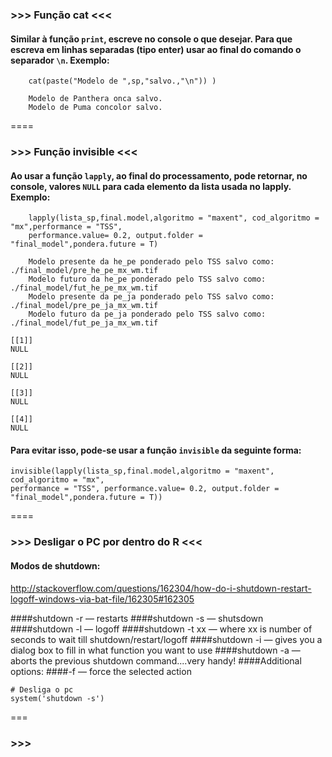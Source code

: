 ### >>> Função cat <<<
#### Similar à função `print`, escreve no console o que desejar. Para que escreva em linhas separadas (tipo enter) usar ao final do comando o separador **`\n`**. Exemplo:

````{r}
    cat(paste("Modelo de ",sp,"salvo.,"\n")) )

    Modelo de Panthera onca salvo.
    Modelo de Puma concolor salvo.
````

====

### >>> Função invisible <<<
#### Ao usar a função `lapply`, ao final do processamento, pode retornar, no console, valores `NULL` para cada elemento da lista usada no lapply. Exemplo:
````{r}
    lapply(lista_sp,final.model,algoritmo = "maxent", cod_algoritmo = "mx",performance = "TSS", 
    performance.value= 0.2, output.folder = "final_model",pondera.future = T)
 
    Modelo presente da he_pe ponderado pelo TSS salvo como: ./final_model/pre_he_pe_mx_wm.tif
    Modelo futuro da he_pe ponderado pelo TSS salvo como: ./final_model/fut_he_pe_mx_wm.tif
    Modelo presente da pe_ja ponderado pelo TSS salvo como: ./final_model/pre_pe_ja_mx_wm.tif
    Modelo futuro da pe_ja ponderado pelo TSS salvo como: ./final_model/fut_pe_ja_mx_wm.tif

[[1]]
NULL

[[2]]
NULL

[[3]]
NULL

[[4]]
NULL
````

#### Para evitar isso, pode-se usar a função `invisible` da seguinte forma:
````{r}
invisible(lapply(lista_sp,final.model,algoritmo = "maxent", cod_algoritmo = "mx",
performance = "TSS", performance.value= 0.2, output.folder = "final_model",pondera.future = T))
````

====

### >>> Desligar o PC por dentro do R <<<

#### Modos de shutdown:
http://stackoverflow.com/questions/162304/how-do-i-shutdown-restart-logoff-windows-via-bat-file/162305#162305

####shutdown -r — restarts
####shutdown -s — shutsdown
####shutdown -l — logoff
####shutdown -t xx — where xx is number of seconds to wait till shutdown/restart/logoff
####shutdown -i — gives you a dialog box to fill in what function you want to use
####shutdown -a — aborts the previous shutdown command....very handy!
####Additional options:
####-f — force the selected action

```{r}
# Desliga o pc
system('shutdown -s')
````

===

### >>>





